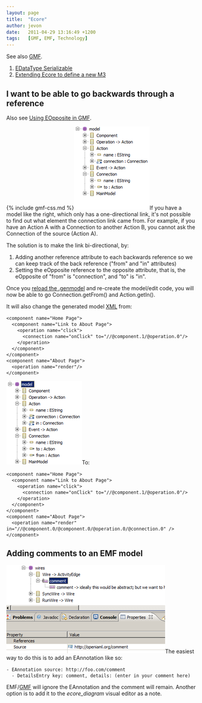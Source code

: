 ```yaml
---
layout: page
title:  "Ecore"
author: jevon
date:   2011-04-29 13:16:49 +1200
tags:   [GMF, EMF, Technology]
---
```


See also [GMF](GMF.md).

1. [EDataType Serializable](EDataType_Serializable.md)
1. <a href="http://www.ibm.com/developerworks/library/os-eclipse-emfmetamodel/index.html">Extending Ecore to define a new M3</a>

## I want to be able to go backwards through a reference
Also see [Using EOpposite in GMF](Using_EOpposite_in_GMF.md).

{% include gmf-css.md %}<img src="/img/gmf/eopposite-1.png" class="gmf">If you have a model like the right, which only has a one-directional link, it's not possible to find out what element the connection link came from. For example, if you have an Action A with a Connection to another Action B, you cannot ask the Connection of the source (Action A).

The solution is to make the link bi-directional, by:

1. Adding another reference attribute to each backwards reference so we can keep track of the back reference ("from" and "in" attributes)
1. Setting the eOpposite reference to the opposite attribute, that is, the eOpposite of "from" is "connection", and "to" is "in".

Once you [reload the .genmodel](GMF.md) and re-create the model/edit code, you will now be able to go Connection.getFrom() and Action.getIn().

It will also change the generated model [XML](XML.md) from:
```
<component name="Home Page">
  <component name="Link to About Page">
    <operation name="click">
      <connection name="onClick" to="//@component.1/@operation.0"/>
    </operation>
  </component>
</component>
<component name="About Page">
  <operation name="render"/>
</component>
```

<img src="/img/gmf/eopposite-2.png" class="gmf">To:
```
<component name="Home Page">
  <component name="Link to About Page">
    <operation name="click">
      <connection name="onClick" to="//@component.1/@operation.0"/>
    </operation>
  </component>
</component>
<component name="About Page">
  <operation name="render" in="//@component.0/@component.0/@operation.0/@connection.0" />
</component>
```

## Adding comments to an EMF model
<img src="/img/gmf/comment.png" class="gmf">The easiest way to do this is to add an EAnnotation like so:

```
- EAnnotation source: http://foo.com/comment
  - DetailsEntry key: comment, details: (enter in your comment here)
```

EMF/[GMF](GMF.md) will ignore the EAnnotation and the comment will remain. Another option is to add it to the _ecore_diagram_ visual editor as a note.
